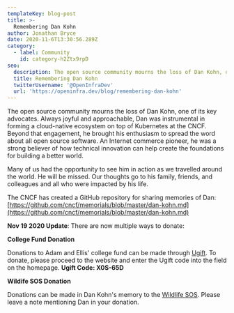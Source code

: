```yaml
---
templateKey: blog-post
title: >-
  Remembering Dan Kohn
author: Jonathan Bryce
date: 2020-11-6T13:30:56.289Z
category: 
  - label: Community
    id: category-h2Ztx9rpD
seo:
  description: The open source community mourns the loss of Dan Kohn, one of its key advocates.
  title: Remembering Dan Kohn
  twitterUsername: '@OpenInfraDev'
  url: 'https://openinfra.dev/blog/remembering-dan-kohn'
---
```

The open source community mourns the loss of Dan Kohn, one of its key advocates. Always joyful and approachable, Dan was instrumental in forming a cloud-native ecosystem on top of Kubernetes at the CNCF. Beyond that engagement, he brought his enthusiasm to spread the word about all open source software. An Internet commerce pioneer, he was a strong believer of how technical innovation can help create the foundations for building a better world. 

Many of us had the opportunity to see him in action as we travelled around the world. He will be missed. Our thoughts go to his family, friends, and colleagues and all who were impacted by his life.

The CNCF has created a GitHub repository for sharing memories of Dan: [https://github.com/cncf/memorials/blob/master/dan-kohn.md](https://github.com/cncf/memorials/blob/master/dan-kohn.md)

**Nov 19 2020 Update**: There are now multiple ways to donate:

**College Fund Donation**

Donations to Adam and Ellis' college fund can be made through [Ugift](https://www.ugift529.com/). To donate, please proceed to the website and enter the Ugift code into the field on the homepage. 
**Ugift Code: X0S-65D**

**Wildife SOS Donation**

Donations can be made in Dan Kohn's memory to the [Wildlife SOS](https://https://donatenow.networkforgood.org/1432730). Please leave a note mentioning Dan in your donation. 
